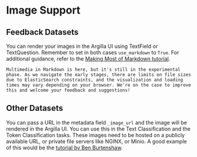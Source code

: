 # Image Support

## Feedback Datasets

You can render your images in the Argilla UI using TextField or TextQuestion. Remember to set in both cases `use_markdown` to `True`. For additional guidance, refer to the [Making Most of Markdown tutorial](/tutorials/notebooks/making-most-of-markdown.ipynb).

```{note}
Multimedia in Markdown is here, but it's still in the experimental phase. As we navigate the early stages, there are limits on file sizes due to ElasticSearch constraints, and the visualization and loading times may vary depending on your browser. We're on the case to improve this and welcome your feedback and suggestions!
```

## Other Datasets

You can pass a URL in the metadata field `_image_url` and the image will be rendered in the Argilla UI. You can use this in the Text Classification and the Token Classification tasks. These images need to be hosted on a publicly available URL, or private file servers like NGINX, or Minio. A good example of this would be the [tutorial by Ben Burtenshaw](/tutorials/notebooks/labelling-textclassification-sentencetransformers-semantic.ipynb).